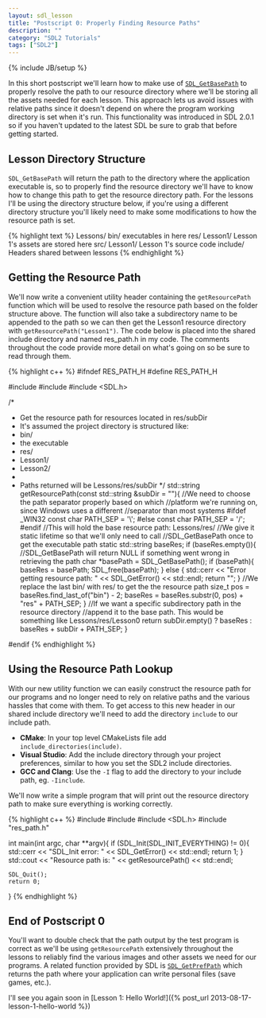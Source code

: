 ```yaml
---
layout: sdl_lesson
title: "Postscript 0: Properly Finding Resource Paths"
description: ""
category: "SDL2 Tutorials"
tags: ["SDL2"]
---
```

{% include JB/setup %}

In this short postscript we'll learn how to make use of [`SDL_GetBasePath`](https://wiki.libsdl.org/SDL_GetBasePath) to
properly resolve the path to our resource directory where we'll be storing all the assets needed for each lesson.
This approach lets us avoid issues with relative paths since it doesn't depend on where the program working
directory is set when it's run. This functionality was introduced in SDL 2.0.1 so if you haven't updated to the latest SDL
be sure to grab that before getting started.

<!--more-->

Lesson Directory Structure
-
`SDL_GetBasePath` will return the path to the directory where the application executable is, so to properly find the resource
directory we'll have to know how to change this path to get the resource directory path. For the lessons I'll be using
the directory structure below, if you're using a different directory structure you'll likely need to make some
modifications to how the resource path is set.

{% highlight text %}
Lessons/
    bin/
        executables in here
    res/
        Lesson1/
            Lesson 1's assets are stored here
    src/
        Lesson1/
            Lesson 1's source code
    include/
        Headers shared between lessons
{% endhighlight %}

Getting the Resource Path
-
We'll now write a convenient utility header containing the `getResourcePath` function which will be used to resolve
the resource path based on the folder structure above. The function will also take a subdirectory name to be
appended to the path so we can then get the Lesson1 resource directory with `getResourcePath("Lesson1")`. The code
below is placed into the shared include directory and named res\_path.h in my code. The comments throughout the code
provide more detail on what's going on so be sure to read through them.

{% highlight c++ %}
#ifndef RES_PATH_H
#define RES_PATH_H

#include <iostream>
#include <string>
#include <SDL.h>

/*
 * Get the resource path for resources located in res/subDir
 * It's assumed the project directory is structured like:
 * bin/
 *  the executable
 * res/
 *  Lesson1/
 *  Lesson2/
 *
 * Paths returned will be Lessons/res/subDir
 */
std::string getResourcePath(const std::string &subDir = ""){
	//We need to choose the path separator properly based on which
	//platform we're running on, since Windows uses a different
	//separator than most systems
#ifdef _WIN32
	const char PATH_SEP = '\\';
#else
	const char PATH_SEP = '/';
#endif
	//This will hold the base resource path: Lessons/res/
	//We give it static lifetime so that we'll only need to call
	//SDL_GetBasePath once to get the executable path
	static std::string baseRes;
	if (baseRes.empty()){
		//SDL_GetBasePath will return NULL if something went wrong in retrieving the path
		char *basePath = SDL_GetBasePath();
		if (basePath){
			baseRes = basePath;
			SDL_free(basePath);
		}
		else {
			std::cerr << "Error getting resource path: " << SDL_GetError() << std::endl;
			return "";
		}
		//We replace the last bin/ with res/ to get the the resource path
		size_t pos = baseRes.find_last_of("bin") - 2;
		baseRes = baseRes.substr(0, pos) + "res" + PATH_SEP;
	}
	//If we want a specific subdirectory path in the resource directory
	//append it to the base path. This would be something like Lessons/res/Lesson0
	return subDir.empty() ? baseRes : baseRes + subDir + PATH_SEP;
}

#endif
{% endhighlight %}
<br />

Using the Resource Path Lookup
-
With our new utility function we can easily construct the resource path for our programs and no longer need to rely
on relative paths and the various hassles that come with them. To get access to this new header in our shared include
directory we'll need to add the directory `include` to our include path.

- **CMake**: In your top level CMakeLists file add `include_directories(include)`.
- **Visual Studio**: Add the include directory through your project preferences, similar to how you set the SDL2
include directories.
- **GCC and Clang**: Use the `-I` flag to add the directory to your include path, eg. `-Iinclude`.

We'll now write a simple program that will print out the resource directory path to make sure everything is working correctly.

{% highlight c++ %}
#include <iostream>
#include <string>
#include <SDL.h>
#include "res_path.h"

int main(int argc, char **argv){
	if (SDL_Init(SDL_INIT_EVERYTHING) != 0){
		std::cerr << "SDL_Init error: " << SDL_GetError() << std::endl;
		return 1;
	}
	std::cout << "Resource path is: " << getResourcePath() << std::endl;

	SDL_Quit();
	return 0;
}
{% endhighlight %}

End of Postscript 0
-
You'll want to double check that the path output by the test program is correct as we'll be using `getResourcePath` extensively
throughout the lessons to reliably find the various images and other assets we need for our programs. A related function
provided by SDL is [`SDL_GetPrefPath`](https://wiki.libsdl.org/SDL_GetPrefPath) which returns the path where your application
can write personal files (save games, etc.).

I'll see you again soon in [Lesson 1: Hello World!]({% post_url 2013-08-17-lesson-1-hello-world %})


